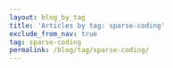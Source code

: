 ```yaml
---
layout: blog_by_tag
title: 'Articles by tag: sparse-coding'
exclude_from_nav: true
tag: sparse-coding
permalink: /blog/tag/sparse-coding/
---
```

